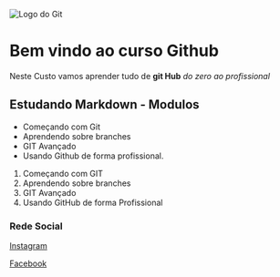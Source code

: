 ![Logo do Git](https://git-scm.com/images/logos/logomark-orange@2x.png)
# Bem vindo ao curso Github
Neste Custo vamos aprender tudo de **git Hub** _do zero ao profissional_



## Estudando Markdown - Modulos
* Começando com Git
* Aprendendo sobre branches
* GIT Avançado
* Usando Github de forma profissional.


1. Começando com GIT
2. Aprendendo sobre branches
3. GIT Avançado
4. Usando GitHub de forma Profissional

### Rede Social
[Instagram](https://google.com.br)

[Facebook](https://facebook.com)